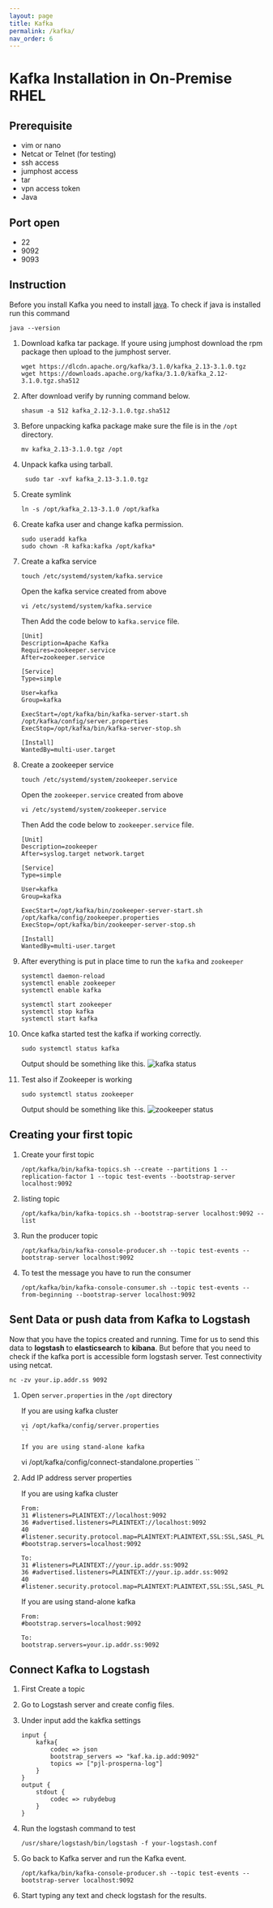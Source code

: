 ```yaml
---
layout: page
title: Kafka
permalink: /kafka/
nav_order: 6
---
```


# Kafka Installation in On-Premise RHEL

## Prerequisite
* vim or nano
* Netcat or Telnet (for testing)
* ssh access
* jumphost access
* tar
* vpn access token
* Java

## Port open
* 22
* 9092
* 9093

## Instruction

Before you install Kafka you need to install [java](/java/). To check if java is installed run this command

```
java --version
```

1. Download kafka tar package. If youre using jumphost download the rpm package then upload to the jumphost server.
    ```
    wget https://dlcdn.apache.org/kafka/3.1.0/kafka_2.13-3.1.0.tgz
    wget https://downloads.apache.org/kafka/3.1.0/kafka_2.12-3.1.0.tgz.sha512
    ```
2. After download verify by running command below.

    ```
    shasum -a 512 kafka_2.12-3.1.0.tgz.sha512
    ```

3. Before unpacking kafka package make sure the file is  in the `/opt` directory.

    ```
    mv kafka_2.13-3.1.0.tgz /opt
    ```

4. Unpack kafka using tarball.

    ```
     sudo tar -xvf kafka_2.13-3.1.0.tgz
    ```
5. Create symlink 

    ```
    ln -s /opt/kafka_2.13-3.1.0 /opt/kafka
    ```

5. Create kafka user and change kafka permission.

    ```
    sudo useradd kafka
    sudo chown -R kafka:kafka /opt/kafka*
    ```

6. Create a kafka service

    ```
    touch /etc/systemd/system/kafka.service
    ```

    Open the  kafka service created from above

    ```
    vi /etc/systemd/system/kafka.service
    ```
    Then Add the code below to `kafka.service` file.

    ```
    [Unit]
    Description=Apache Kafka
    Requires=zookeeper.service
    After=zookeeper.service

    [Service]
    Type=simple

    User=kafka
    Group=kafka

    ExecStart=/opt/kafka/bin/kafka-server-start.sh /opt/kafka/config/server.properties
    ExecStop=/opt/kafka/bin/kafka-server-stop.sh

    [Install]
    WantedBy=multi-user.target
    ```
7. Create a zookeeper service

    ```
    touch /etc/systemd/system/zookeeper.service
    ```

    Open the `zookeeper.service` created from above

    ```
    vi /etc/systemd/system/zookeeper.service
    ```

    Then Add the code below to `zookeeper.service` file.

    ```
    [Unit]
    Description=zookeeper
    After=syslog.target network.target

    [Service]
    Type=simple

    User=kafka
    Group=kafka

    ExecStart=/opt/kafka/bin/zookeeper-server-start.sh /opt/kafka/config/zookeeper.properties
    ExecStop=/opt/kafka/bin/zookeeper-server-stop.sh

    [Install]
    WantedBy=multi-user.target
    ```

8. After everything is put in place time to run the `kafka` and `zookeeper`
    ```
    systemctl daemon-reload
    systemctl enable zookeeper
    systemctl enable kafka

    systemctl start zookeeper
    systemctl stop kafka
    systemctl start kafka

    ```

9. Once kafka started test the kafka if working correctly.

    ```
    sudo systemctl status kafka
    ```
    Output should be something like this.
    ![kafka status](/images/kafka_status.png)

10. Test also if Zookeeper is working

    ```
    sudo systemctl status zookeeper
    ```
    Output should be something like this.
    ![zookeeper status](/images/zookeeper_status.png)

## Creating your first topic

1. Create your first topic

    ``` 
    /opt/kafka/bin/kafka-topics.sh --create --partitions 1 --replication-factor 1 --topic test-events --bootstrap-server localhost:9092
    ```
2. listing topic

    ```
    /opt/kafka/bin/kafka-topics.sh --bootstrap-server localhost:9092 --list
    ```
3. Run the producer topic

    ```
    /opt/kafka/bin/kafka-console-producer.sh --topic test-events --bootstrap-server localhost:9092
    ```

4. To test the message you have to run the consumer

    ```
    /opt/kafka/bin/kafka-console-consumer.sh --topic test-events --from-beginning --bootstrap-server localhost:9092
    ```

## Sent Data or push data from Kafka to Logstash

Now that you have the topics created and running. Time for us to send this data to **logstash** to **elasticsearch** to **kibana**. But before that you need to check if the kafka port is accessible form logstash server. Test connectivity using netcat.

```
nc -zv your.ip.addr.ss 9092
```


1. Open `server.properties` in the `/opt` directory

    If you are using kafka cluster
    ```
    vi /opt/kafka/config/server.properties
    ``

    If you are using stand-alone kafka 
    ```
    vi /opt/kafka/config/connect-standalone.properties
    ``
2. Add IP address server properties

    If you are using kafka cluster 
    ```
    From:
    31 #listeners=PLAINTEXT://localhost:9092
    36 #advertised.listeners=PLAINTEXT://localhost:9092
    40 #listener.security.protocol.map=PLAINTEXT:PLAINTEXT,SSL:SSL,SASL_PLAINTEXT:SASL_PLAINTEXT,SASL_SSL:SASL_SSL
    #bootstrap.servers=localhost:9092

    To:
    31 #listeners=PLAINTEXT://your.ip.addr.ss:9092
    36 #advertised.listeners=PLAINTEXT://your.ip.addr.ss:9092
    40 #listener.security.protocol.map=PLAINTEXT:PLAINTEXT,SSL:SSL,SASL_PLAINTEXT:SASL_PLAINTEXT,SASL_SSL:SASL_SSL
    ```

    If you are using stand-alone kafka
    ```
    From:
    #bootstrap.servers=localhost:9092

    To:
    bootstrap.servers=your.ip.addr.ss:9092
    ```

## Connect Kafka to Logstash

1. First Create a topic
2. Go to Logstash server and create config files. 
3. Under input add the kakfka settings

    ```
    input {
        kafka{
            codec => json
            bootstrap_servers => "kaf.ka.ip.add:9092"
            topics => ["pjl-prosperna-log"]
        }
    }
    output {
        stdout {
            codec => rubydebug
        }
    }
    ```
4. Run the logstash command to test

    ```
    /usr/share/logstash/bin/logstash -f your-logstash.conf
    ```
5. Go back to Kafka server and run the Kafka event.

     ```
    /opt/kafka/bin/kafka-console-producer.sh --topic test-events --bootstrap-server localhost:9092
    ```
6. Start typing any text and check logstash for the results.

